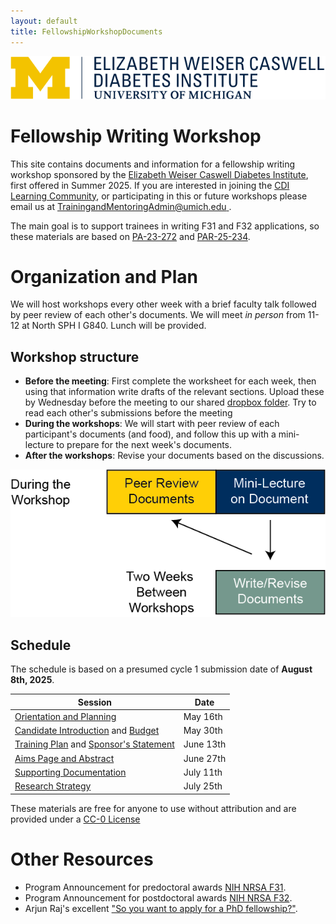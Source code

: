 ```yaml
---
layout: default
title: FellowshipWorkshopDocuments
---
```


[![Caswell Diabetes Institute Logo](cdi-logo.svg)](https://diabetes.med.umich.edu/)

# Fellowship Writing Workshop

This site contains documents and information for a fellowship writing workshop sponsored by the [Elizabeth Weiser Caswell Diabetes Institute](https://diabetes.med.umich.edu/), first offered in Summer 2025.  If you are interested in joining the [CDI Learning Community](https://diabetes.med.umich.edu/enrichment-training-funding/training-mentoring), or participating in this or future workshops please email us at [TrainingandMentoringAdmin@umich.edu ](mailto:TrainingandMentoringAdmin@umich.edu).


The main goal is to support trainees in writing F31 and F32 applications, so these materials are based on [PA-23-272](https://grants.nih.gov/grants/guide/pa-files/PA-23-272.html) and [PAR-25-234](https://grants.nih.gov/grants/guide/pa-files/PAR-25-234.html).

# Organization and Plan

We will host workshops every other week with a brief faculty talk followed by peer review of each other's documents.  We will meet *in person* from 11-12 at North SPH I G840.  Lunch will be provided.

## Workshop structure

* **Before the meeting**: First complete the worksheet for each week, then using that information write drafts of the relevant sections.  Upload these by Wednesday before the meeting to our shared [dropbox folder](https://www.dropbox.com/scl/fo/xuzkawkb5zwt9neu6tfnz/AAa9wY-1SMDd_i4EG4Md7Jc?rlkey=k6mla0hmrm7ki6sushehpno8a&st=kc7vfuva&dl=0).  Try to read each other's submissions before the meeting
* **During the workshops**: We will start with peer review of each participant's documents (and food), and follow this up with a mini-lecture to prepare for the next week's documents.
* **After the workshops**: Revise your documents based on the discussions.

![Timeline Diagram](Documents/Images/Workshop%20Structure.png)

## Schedule

The schedule is based on a presumed cycle 1 submission date of **August 8th, 2025**.

| Session | Date | 
| ------------- | ------------- |
| [Orientation and Planning](Timeline.md)  | May 16th |
| [Candidate Introduction](Candidate.md) and [Budget](Budget.md)| May 30th | 
| [Training Plan](Training_Plan.md) and [Sponsor's Statement](Sponsor_Statement.md) | June 13th | 
| [Aims Page and Abstract](Aims.md) |  June 27th | 
| [Supporting Documentation](Supporting_Documents) | July 11th |
| [Research Strategy](Research_Stragegy.md)| July 25th |

These materials are free for anyone to use without attribution and are provided under a [CC-0 License](LICENSE.md)

# Other Resources

* Program Announcement for predoctoral awards [NIH NRSA F31](https://grants.nih.gov/grants/guide/pa-files/PA-23-272.html).
* Program Announcement for postdoctoral awards [NIH NRSA F32](https://grants.nih.gov/grants/guide/pa-files/PA-23-262.html).
* Arjun Raj's excellent ["So you want to apply for a PhD fellowship?"](https://docs.google.com/document/d/1WTMW3LZl1ifpFE1ddH1lvfijmmMsFwZggwsuQcotV_A/edit).


